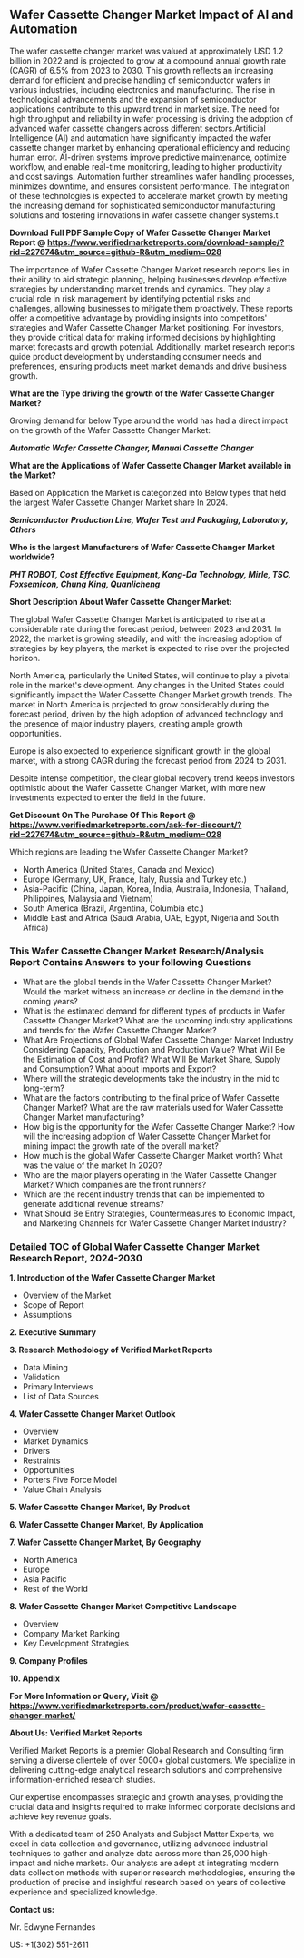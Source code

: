 <h2>Wafer Cassette Changer Market Impact of AI and Automation</h2>The wafer cassette changer market was valued at approximately USD 1.2 billion in 2022 and is projected to grow at a compound annual growth rate (CAGR) of 6.5% from 2023 to 2030. This growth reflects an increasing demand for efficient and precise handling of semiconductor wafers in various industries, including electronics and manufacturing. The rise in technological advancements and the expansion of semiconductor applications contribute to this upward trend in market size. The need for high throughput and reliability in wafer processing is driving the adoption of advanced wafer cassette changers across different sectors.Artificial Intelligence (AI) and automation have significantly impacted the wafer cassette changer market by enhancing operational efficiency and reducing human error. AI-driven systems improve predictive maintenance, optimize workflow, and enable real-time monitoring, leading to higher productivity and cost savings. Automation further streamlines wafer handling processes, minimizes downtime, and ensures consistent performance. The integration of these technologies is expected to accelerate market growth by meeting the increasing demand for sophisticated semiconductor manufacturing solutions and fostering innovations in wafer cassette changer systems.t</p><p id="" class=""><strong>Download Full PDF Sample Copy of Wafer Cassette Changer Market Report @ <a href="https://www.verifiedmarketreports.com/download-sample/?rid=227674&utm_source=github-R&utm_medium=028" target="_blank">https://www.verifiedmarketreports.com/download-sample/?rid=227674&utm_source=github-R&utm_medium=028</a></strong></p><p>The importance of&nbsp;Wafer Cassette Changer Market research reports lies in their ability to aid strategic planning, helping businesses develop effective strategies by understanding market trends and dynamics. They play a crucial role in risk management by identifying potential risks and challenges, allowing businesses to mitigate them proactively. These reports offer a competitive advantage by providing insights into competitors' strategies and Wafer Cassette Changer Market positioning. For investors, they provide critical data for making informed decisions by highlighting market forecasts and growth potential. Additionally, market research reports guide product development by understanding consumer needs and preferences, ensuring products meet market demands and drive business growth.</p><p><strong>What are the&nbsp;Type driving the growth of the Wafer Cassette Changer Market?</strong></p><p id="" class="">Growing demand for below Type around the world has had a direct impact on the growth of the Wafer Cassette Changer Market:</p><em><strong>Automatic Wafer Cassette Changer, Manual Cassette Changer</strong></em></p><strong>What are the&nbsp;Applications&nbsp;of Wafer Cassette Changer Market available in the Market?</strong></p><p id="" class="">Based on Application the Market is categorized into Below types that held the largest Wafer Cassette Changer Market share In 2024.</p><em><strong>Semiconductor Production Line, Wafer Test and Packaging, Laboratory, Others</strong></em></p><strong>Who is the largest Manufacturers of Wafer Cassette Changer Market worldwide?</strong></p><p><em><strong>PHT ROBOT, Cost Effective Equipment, Kong-Da Technology, Mirle, TSC, Foxsemicon, Chung King, Quanlicheng</strong></em></p><p id="" class=""><strong>Short Description About Wafer Cassette Changer Market:</strong></p><p>The global Wafer Cassette Changer Market is anticipated to rise at a considerable rate during the forecast period, between 2023 and 2031. In 2022, the market is growing steadily, and with the increasing adoption of strategies by key players, the market is expected to rise over the projected horizon.</p><p>North America, particularly the United States, will continue to play a pivotal role in the market's development. Any changes in the United States could significantly impact the Wafer Cassette Changer Market growth trends. The market in North America is projected to grow considerably during the forecast period, driven by the high adoption of advanced technology and the presence of major industry players, creating ample growth opportunities.</p><p>Europe is also expected to experience significant growth in the global market, with a strong CAGR during the forecast period from 2024 to 2031.</p><p>Despite intense competition, the clear global recovery trend keeps investors optimistic about the Wafer Cassette Changer Market, with more new investments expected to enter the field in the future.</p><p id="" class=""><strong>Get Discount On The Purchase Of This Report @ <a href="https://www.verifiedmarketreports.com/ask-for-discount/?rid=227674&utm_source=github-R&utm_medium=028" target="_blank">https://www.verifiedmarketreports.com/ask-for-discount/?rid=227674&utm_source=github-R&utm_medium=028</a></strong></p>Which regions are leading the Wafer Cassette Changer Market?</p><ul><li>North America (United States, Canada and Mexico)</li><li>Europe (Germany, UK, France, Italy, Russia and Turkey etc.)</li><li>Asia-Pacific (China, Japan, Korea, India, Australia, Indonesia, Thailand, Philippines, Malaysia and Vietnam)</li><li>South America (Brazil, Argentina, Columbia etc.)</li><li>Middle East and Africa (Saudi Arabia, UAE, Egypt, Nigeria and South Africa)</li></ul><h3 id="" class="">This Wafer Cassette Changer Market Research/Analysis Report Contains Answers to your following Questions</h3><ul><li>What are the global trends in the Wafer Cassette Changer Market? Would the market witness an increase or decline in the demand in the coming years?</li><li>What is the estimated demand for different types of products in Wafer Cassette Changer Market? What are the upcoming industry applications and trends for the Wafer Cassette Changer Market?</li><li>What Are Projections of Global Wafer Cassette Changer Market Industry Considering Capacity, Production and Production Value? What Will Be the Estimation of Cost and Profit? What Will Be Market Share, Supply and Consumption? What about imports and Export?</li><li>Where will the strategic developments take the industry in the mid to long-term?</li><li>What are the factors contributing to the final price of Wafer Cassette Changer Market? What are the raw materials used for Wafer Cassette Changer Market manufacturing?</li><li>How big is the opportunity for the Wafer Cassette Changer Market? How will the increasing adoption of Wafer Cassette Changer Market for mining impact the growth rate of the overall market?</li><li>How much is the global Wafer Cassette Changer Market worth? What was the value of the market In 2020?</li><li>Who are the major players operating in the Wafer Cassette Changer Market? Which companies are the front runners?</li><li>Which are the recent industry trends that can be implemented to generate additional revenue streams?</li><li>What Should Be Entry Strategies, Countermeasures to Economic Impact, and Marketing Channels for Wafer Cassette Changer Market Industry?</li></ul><h3 id="" class="">Detailed TOC of Global Wafer Cassette Changer Market Research Report, 2024-2030</h3><p id="" class=""><strong>1. Introduction of the Wafer Cassette Changer Market</strong></p><ul><li>Overview of the Market</li><li>Scope of Report</li><li>Assumptions</li></ul><p id="" class=""><strong>2. Executive Summary</strong></p><p id="" class=""><strong>3. Research Methodology of Verified Market Reports</strong></p><ul><li>Data Mining</li><li>Validation</li><li>Primary Interviews</li><li>List of Data Sources</li></ul><p id="" class=""><strong>4. Wafer Cassette Changer Market Outlook</strong></p><ul><li>Overview</li><li>Market Dynamics</li><li>Drivers</li><li>Restraints</li><li>Opportunities</li><li>Porters Five Force Model</li><li>Value Chain Analysis</li></ul><p id="" class=""><strong>5. Wafer Cassette Changer Market, By Product</strong></p><p id="" class=""><strong>6. Wafer Cassette Changer Market, By Application</strong></p><p id="" class=""><strong>7. Wafer Cassette Changer Market, By Geography</strong></p><ul><li>North America</li><li>Europe</li><li>Asia Pacific</li><li>Rest of the World</li></ul><p id="" class=""><strong>8. Wafer Cassette Changer Market Competitive Landscape</strong></p><ul><li>Overview</li><li>Company Market Ranking</li><li>Key Development Strategies</li></ul><p id="" class=""><strong>9. Company Profiles</strong></p><p id="" class=""><strong>10. Appendix</strong></p><p id="" class=""><strong>For More Information or Query, Visit @ <a href="https://www.verifiedmarketreports.com/product/wafer-cassette-changer-market/" target="_blank">https://www.verifiedmarketreports.com/product/wafer-cassette-changer-market/</a></strong></p><p id="" class=""><strong>About Us: Verified Market Reports</strong></p><p id="" class="">Verified Market Reports is a premier Global Research and Consulting firm serving a diverse clientele of over 5000+ global customers. We specialize in delivering cutting-edge analytical research solutions and comprehensive information-enriched research studies.</p><p id="" class="">Our expertise encompasses strategic and growth analyses, providing the crucial data and insights required to make informed corporate decisions and achieve key revenue goals.</p><p id="" class="">With a dedicated team of 250 Analysts and Subject Matter Experts, we excel in data collection and governance, utilizing advanced industrial techniques to gather and analyze data across more than 25,000 high-impact and niche markets. Our analysts are adept at integrating modern data collection methods with superior research methodologies, ensuring the production of precise and insightful research based on years of collective experience and specialized knowledge.</p><p id="" class=""><strong>Contact us:</strong></p><p id="" class="">Mr. Edwyne Fernandes</p><p id="" class="">US: +1(302) 551-2611</p>
